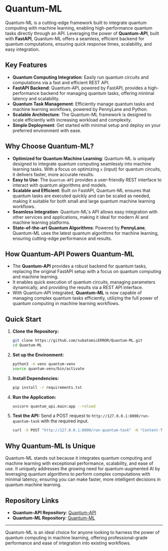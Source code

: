 # Quantum-ML

Quantum-ML is a cutting-edge framework built to integrate quantum computing with machine learning, enabling high-performance quantum tasks directly through an API. Leveraging the power of **Quantum-API**, built with **FastAPI**, Quantum-ML offers a seamless, efficient backend for quantum computations, ensuring quick response times, scalability, and easy integration.

## Key Features
- **Quantum Computing Integration**: Easily run quantum circuits and computations via a fast and efficient REST API.
- **FastAPI Backend**: Quantum-API, powered by FastAPI, provides a high-performance backend for managing quantum tasks, offering minimal latency and scalability.
- **Quantum Task Management**: Efficiently manage quantum tasks and machine learning workflows, powered by PennyLane and Python.
- **Scalable Architecture**: The Quantum-ML framework is designed to scale efficiently with increasing workload and complexity.
- **Simple Deployment**: Get started with minimal setup and deploy on your preferred environment with ease.

## Why Choose Quantum-ML?
- **Optimized for Quantum Machine Learning**: Quantum-ML is uniquely designed to integrate quantum computing seamlessly into machine learning tasks. With a focus on optimizing `x` (input) for quantum circuits, it delivers faster, more accurate results.
- **Easy to Use**: The `Quantum-API` provides a user-friendly REST interface to interact with quantum algorithms and models.
- **Scalable and Efficient**: Built on FastAPI, Quantum-ML ensures that quantum tasks are executed quickly and can be scaled as needed, making it suitable for both small and large quantum machine learning workflows.
- **Seamless Integration**: Quantum-ML's API allows easy integration with other services and applications, making it ideal for modern AI and machine learning platforms.
- **State-of-the-art Quantum Algorithms**: Powered by **PennyLane**, Quantum-ML uses the latest quantum algorithms for machine learning, ensuring cutting-edge performance and results.

## How Quantum-API Powers Quantum-ML
- The **Quantum-API** provides a robust backend for quantum tasks, replacing the original FastAPI setup with a focus on quantum computing and machine learning.
- It enables quick execution of quantum circuits, managing parameters dynamically, and providing the results via a REST API interface.
- With Quantum-API integrated, **Quantum-ML** is now capable of managing complex quantum tasks efficiently, utilizing the full power of quantum computing in machine learning workflows.

## Quick Start

1. **Clone the Repository:**
    ```bash
    git clone https://github.com/subatomicERROR/Quantum-ML.git
    cd Quantum-ML
    ```

2. **Set up the Environment:**
    ```bash
    python3 -m venv quantum-venv
    source quantum-venv/bin/activate
    ```

3. **Install Dependencies:**
    ```bash
    pip install -r requirements.txt
    ```

4. **Run the Application:**
    ```bash
    uvicorn quantum_api.main:app --reload
    ```

5. **Test the API:**
    Send a POST request to `http://127.0.0.1:8000/run-quantum-task` with the required input.
    ```bash
    curl -X POST "http://127.0.0.1:8000/run-quantum-task" -H "Content-Type: application/json" -d '{"x": 3.14}'
    ```

## Why Quantum-ML Is Unique

Quantum-ML stands out because it integrates quantum computing and machine learning with exceptional performance, scalability, and ease of use. It uniquely addresses the growing need for quantum-augmented AI by leveraging quantum algorithms to perform complex computations with minimal latency, ensuring you can make faster, more intelligent decisions in quantum machine learning.

## Repository Links

- **Quantum-API Repository**: [Quantum-API](https://github.com/subatomicERROR/Quantum-API.git)
- **Quantum-ML Repository**: [Quantum-ML](https://github.com/subatomicERROR/Quantum-ML.git)

---

Quantum-ML is an ideal choice for anyone looking to harness the power of quantum computing in machine learning, offering professional-grade performance and ease of integration into existing workflows.

